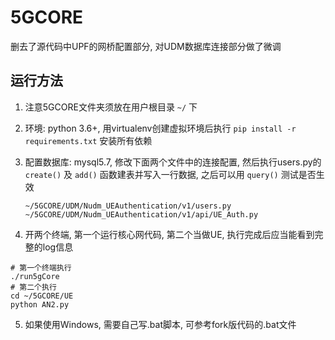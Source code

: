 # 5GCORE
删去了源代码中UPF的网桥配置部分, 对UDM数据库连接部分做了微调

## 运行方法

1. 注意5GCORE文件夹须放在用户根目录 `~/` 下

2. 环境: python 3.6+, 用virtualenv创建虚拟环境后执行 `pip install -r requirements.txt` 安装所有依赖

3. 配置数据库: mysql5.7, 修改下面两个文件中的连接配置, 然后执行users.py的 `create()` 及 `add()` 函数建表并写入一行数据, 之后可以用 `query()` 测试是否生效

   ```
   ~/5GCORE/UDM/Nudm_UEAuthentication/v1/users.py
   ~/5GCORE/UDM/Nudm_UEAuthentication/v1/api/UE_Auth.py
   ```

4. 开两个终端, 第一个运行核心网代码, 第二个当做UE, 执行完成后应当能看到完整的log信息

```shell
# 第一个终端执行
./run5gCore
# 第二个执行
cd ~/5GCORE/UE
python AN2.py
```

5. 如果使用Windows, 需要自己写.bat脚本, 可参考fork版代码的.bat文件